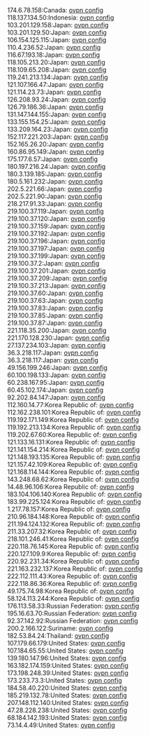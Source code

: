 174.6.78.158:Canada: [ovpn config](vpn/174_6_78_158.ovpn)  
118.137.134.50:Indonesia: [ovpn config](vpn/118_137_134_50.ovpn)  
103.201.129.158:Japan: [ovpn config](vpn/103_201_129_158.ovpn)  
103.201.129.50:Japan: [ovpn config](vpn/103_201_129_50.ovpn)  
106.154.125.115:Japan: [ovpn config](vpn/106_154_125_115.ovpn)  
110.4.236.52:Japan: [ovpn config](vpn/110_4_236_52.ovpn)  
116.67.193.18:Japan: [ovpn config](vpn/116_67_193_18.ovpn)  
118.105.213.20:Japan: [ovpn config](vpn/118_105_213_20.ovpn)  
118.109.65.208:Japan: [ovpn config](vpn/118_109_65_208.ovpn)  
119.241.213.134:Japan: [ovpn config](vpn/119_241_213_134.ovpn)  
121.107.166.47:Japan: [ovpn config](vpn/121_107_166_47.ovpn)  
121.114.23.73:Japan: [ovpn config](vpn/121_114_23_73.ovpn)  
126.208.93.24:Japan: [ovpn config](vpn/126_208_93_24.ovpn)  
126.79.186.36:Japan: [ovpn config](vpn/126_79_186_36.ovpn)  
131.147.144.155:Japan: [ovpn config](vpn/131_147_144_155.ovpn)  
133.155.154.25:Japan: [ovpn config](vpn/133_155_154_25.ovpn)  
133.209.164.23:Japan: [ovpn config](vpn/133_209_164_23.ovpn)  
152.117.221.203:Japan: [ovpn config](vpn/152_117_221_203.ovpn)  
152.165.26.20:Japan: [ovpn config](vpn/152_165_26_20.ovpn)  
160.86.95.149:Japan: [ovpn config](vpn/160_86_95_149.ovpn)  
175.177.6.57:Japan: [ovpn config](vpn/175_177_6_57.ovpn)  
180.197.216.24:Japan: [ovpn config](vpn/180_197_216_24.ovpn)  
180.3.139.185:Japan: [ovpn config](vpn/180_3_139_185.ovpn)  
180.5.161.232:Japan: [ovpn config](vpn/180_5_161_232.ovpn)  
202.5.221.66:Japan: [ovpn config](vpn/202_5_221_66.ovpn)  
202.5.221.90:Japan: [ovpn config](vpn/202_5_221_90.ovpn)  
218.217.91.33:Japan: [ovpn config](vpn/218_217_91_33.ovpn)  
219.100.37.119:Japan: [ovpn config](vpn/219_100_37_119.ovpn)  
219.100.37.120:Japan: [ovpn config](vpn/219_100_37_120.ovpn)  
219.100.37.159:Japan: [ovpn config](vpn/219_100_37_159.ovpn)  
219.100.37.192:Japan: [ovpn config](vpn/219_100_37_192.ovpn)  
219.100.37.196:Japan: [ovpn config](vpn/219_100_37_196.ovpn)  
219.100.37.197:Japan: [ovpn config](vpn/219_100_37_197.ovpn)  
219.100.37.199:Japan: [ovpn config](vpn/219_100_37_199.ovpn)  
219.100.37.2:Japan: [ovpn config](vpn/219_100_37_2.ovpn)  
219.100.37.201:Japan: [ovpn config](vpn/219_100_37_201.ovpn)  
219.100.37.209:Japan: [ovpn config](vpn/219_100_37_209.ovpn)  
219.100.37.213:Japan: [ovpn config](vpn/219_100_37_213.ovpn)  
219.100.37.60:Japan: [ovpn config](vpn/219_100_37_60.ovpn)  
219.100.37.63:Japan: [ovpn config](vpn/219_100_37_63.ovpn)  
219.100.37.83:Japan: [ovpn config](vpn/219_100_37_83.ovpn)  
219.100.37.85:Japan: [ovpn config](vpn/219_100_37_85.ovpn)  
219.100.37.87:Japan: [ovpn config](vpn/219_100_37_87.ovpn)  
221.118.35.200:Japan: [ovpn config](vpn/221_118_35_200.ovpn)  
221.170.128.230:Japan: [ovpn config](vpn/221_170_128_230.ovpn)  
27.137.234.103:Japan: [ovpn config](vpn/27_137_234_103.ovpn)  
36.3.218.117:Japan: [ovpn config](vpn/36_3_218_117.ovpn)  
36.3.218.117:Japan: [ovpn config](vpn/36_3_218_117.ovpn)  
49.156.199.246:Japan: [ovpn config](vpn/49_156_199_246.ovpn)  
60.100.198.133:Japan: [ovpn config](vpn/60_100_198_133.ovpn)  
60.238.167.95:Japan: [ovpn config](vpn/60_238_167_95.ovpn)  
60.45.102.174:Japan: [ovpn config](vpn/60_45_102_174.ovpn)  
92.202.84.147:Japan: [ovpn config](vpn/92_202_84_147.ovpn)  
112.160.14.77:Korea Republic of: [ovpn config](vpn/112_160_14_77.ovpn)  
112.162.238.101:Korea Republic of: [ovpn config](vpn/112_162_238_101.ovpn)  
119.192.171.149:Korea Republic of: [ovpn config](vpn/119_192_171_149.ovpn)  
119.192.213.134:Korea Republic of: [ovpn config](vpn/119_192_213_134.ovpn)  
119.202.67.60:Korea Republic of: [ovpn config](vpn/119_202_67_60.ovpn)  
121.133.16.131:Korea Republic of: [ovpn config](vpn/121_133_16_131.ovpn)  
121.141.154.214:Korea Republic of: [ovpn config](vpn/121_141_154_214.ovpn)  
121.148.193.135:Korea Republic of: [ovpn config](vpn/121_148_193_135.ovpn)  
121.157.42.109:Korea Republic of: [ovpn config](vpn/121_157_42_109.ovpn)  
121.168.114.144:Korea Republic of: [ovpn config](vpn/121_168_114_144.ovpn)  
143.248.68.62:Korea Republic of: [ovpn config](vpn/143_248_68_62.ovpn)  
14.48.96.106:Korea Republic of: [ovpn config](vpn/14_48_96_106.ovpn)  
183.104.106.140:Korea Republic of: [ovpn config](vpn/183_104_106_140.ovpn)  
183.99.225.124:Korea Republic of: [ovpn config](vpn/183_99_225_124.ovpn)  
1.217.78.157:Korea Republic of: [ovpn config](vpn/1_217_78_157.ovpn)  
210.96.184.148:Korea Republic of: [ovpn config](vpn/210_96_184_148.ovpn)  
211.194.124.132:Korea Republic of: [ovpn config](vpn/211_194_124_132.ovpn)  
211.33.207.32:Korea Republic of: [ovpn config](vpn/211_33_207_32.ovpn)  
218.101.246.41:Korea Republic of: [ovpn config](vpn/218_101_246_41.ovpn)  
220.118.76.145:Korea Republic of: [ovpn config](vpn/220_118_76_145.ovpn)  
220.127.109.9:Korea Republic of: [ovpn config](vpn/220_127_109_9.ovpn)  
220.92.231.34:Korea Republic of: [ovpn config](vpn/220_92_231_34.ovpn)  
221.163.232.137:Korea Republic of: [ovpn config](vpn/221_163_232_137.ovpn)  
222.112.111.43:Korea Republic of: [ovpn config](vpn/222_112_111_43.ovpn)  
222.118.86.36:Korea Republic of: [ovpn config](vpn/222_118_86_36.ovpn)  
49.175.74.98:Korea Republic of: [ovpn config](vpn/49_175_74_98.ovpn)  
58.124.113.244:Korea Republic of: [ovpn config](vpn/58_124_113_244.ovpn)  
176.113.58.33:Russian Federation: [ovpn config](vpn/176_113_58_33.ovpn)  
195.16.63.70:Russian Federation: [ovpn config](vpn/195_16_63_70.ovpn)  
92.37.142.92:Russian Federation: [ovpn config](vpn/92_37_142_92.ovpn)  
200.2.166.122:Suriname: [ovpn config](vpn/200_2_166_122.ovpn)  
182.53.84.24:Thailand: [ovpn config](vpn/182_53_84_24.ovpn)  
107.179.66.179:United States: [ovpn config](vpn/107_179_66_179.ovpn)  
107.184.65.55:United States: [ovpn config](vpn/107_184_65_55.ovpn)  
139.180.147.96:United States: [ovpn config](vpn/139_180_147_96.ovpn)  
163.182.174.159:United States: [ovpn config](vpn/163_182_174_159.ovpn)  
173.198.248.39:United States: [ovpn config](vpn/173_198_248_39.ovpn)  
173.233.73.3:United States: [ovpn config](vpn/173_233_73_3.ovpn)  
184.58.40.220:United States: [ovpn config](vpn/184_58_40_220.ovpn)  
185.219.132.78:United States: [ovpn config](vpn/185_219_132_78.ovpn)  
207.148.112.140:United States: [ovpn config](vpn/207_148_112_140.ovpn)  
47.28.228.238:United States: [ovpn config](vpn/47_28_228_238.ovpn)  
68.184.142.193:United States: [ovpn config](vpn/68_184_142_193.ovpn)  
73.14.4.49:United States: [ovpn config](vpn/73_14_4_49.ovpn)  
